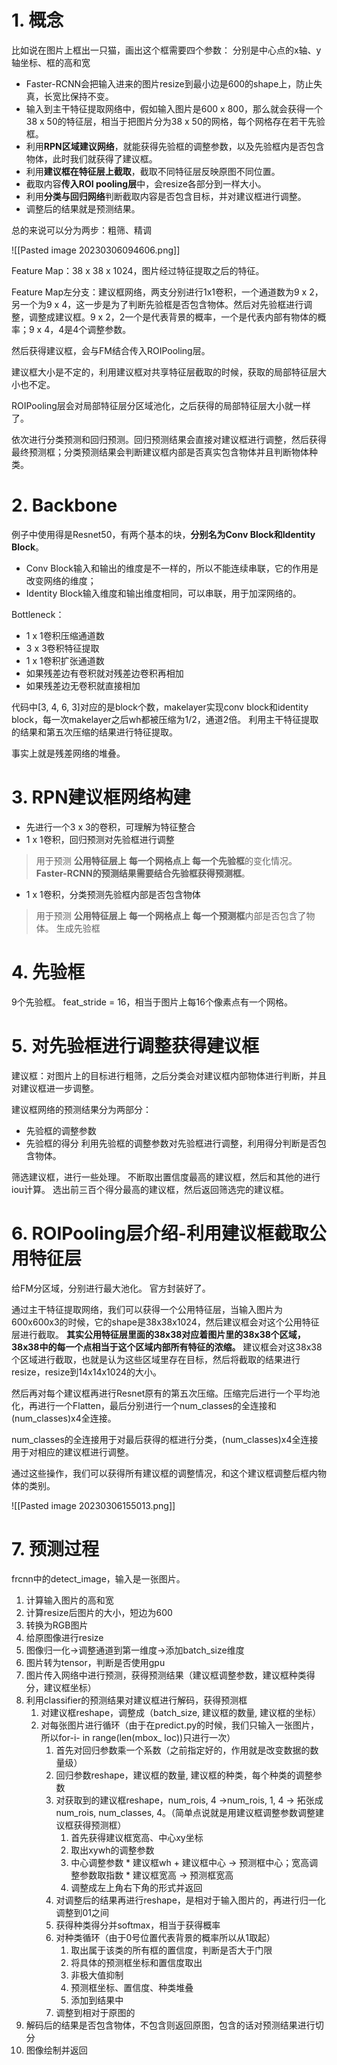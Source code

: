 # 1. 概念

比如说在图片上框出一只猫，画出这个框需要四个参数：
分别是中心点的x轴、y轴坐标、框的高和宽

- Faster-RCNN会把输入进来的图片resize到最小边是600的shape上，防止失真，长宽比保持不变。
- 输入到主干特征提取网络中，假如输入图片是600 x 800，那么就会获得一个38 x 50的特征层，相当于把图片分为38 x 50的网格，每个网格存在若干先验框。
- 利用**RPN区域建议网络**，就能获得先验框的调整参数，以及先验框内是否包含物体，此时我们就获得了建议框。
- 利用**建议框在特征层上截取**，截取不同特征层反映原图不同位置。
- 截取内容**传入ROI pooling层**中，会resize各部分到一样大小。
- 利用**分类与回归网络**判断截取内容是否包含目标，并对建议框进行调整。
- 调整后的结果就是预测结果。

总的来说可以分为两步：粗筛、精调

![[Pasted image 20230306094606.png]]

Feature Map：38 x 38  x 1024，图片经过特征提取之后的特征。

Feature Map左分支：建议框网络，两支分别进行1x1卷积，一个通道数为9 x 2， 另一个为9 x 4，这一步是为了判断先验框是否包含物体。然后对先验框进行调整，调整成建议框。9 x 2，2一个是代表背景的概率，一个是代表内部有物体的概率；9 x 4，4是4个调整参数。

然后获得建议框，会与FM结合传入ROIPooling层。

建议框大小是不定的，利用建议框对共享特征层截取的时候，获取的局部特征层大小也不定。

ROIPooling层会对局部特征层分区域池化，之后获得的局部特征层大小就一样了。

依次进行分类预测和回归预测。回归预测结果会直接对建议框进行调整，然后获得最终预测框；分类预测结果会判断建议框内部是否真实包含物体并且判断物体种类。

# 2. Backbone

例子中使用得是Resnet50，有两个基本的块，**分别名为Conv Block和Identity Block**。
- Conv Block输入和输出的维度是不一样的，所以不能连续串联，它的作用是改变网络的维度；
- Identity Block输入维度和输出维度相同，可以串联，用于加深网络的。

Bottleneck：
- 1 x 1卷积压缩通道数
- 3 x 3卷积特征提取
- 1 x 1卷积扩张通道数
- 如果残差边有卷积就对残差边卷积再相加
- 如果残差边无卷积就直接相加

代码中[3, 4, 6, 3]对应的是block个数，makelayer实现conv block和identity block，每一次makelayer之后wh都被压缩为1/2，通道2倍。
利用主干特征提取的结果和第五次压缩的结果进行特征提取。

事实上就是残差网络的堆叠。

# 3. RPN建议框网络构建

- 先进行一个3 x 3的卷积，可理解为特征整合
- 1 x 1卷积，回归预测对先验框进行调整
> 用于预测 **公用特征层上** **每一个网格点上 每一个先验框**的变化情况。**Faster-RCNN的预测结果需要结合先验框获得预测框**。
- 1 x 1卷积，分类预测先验框内部是否包含物体
> 用于预测 **公用特征层上** **每一个网格点上** **每一个预测框**内部是否包含了物体。
生成先验框

# 4. 先验框

9个先验框。
feat_stride = 16，相当于图片上每16个像素点有一个网格。

# 5. 对先验框进行调整获得建议框

建议框：对图片上的目标进行粗筛，之后分类会对建议框内部物体进行判断，并且对建议框进一步调整。

建议框网络的预测结果分为两部分：
- 先验框的调整参数
- 先验框的得分
利用先验框的调整参数对先验框进行调整，利用得分判断是否包含物体。

筛选建议框，进行一些处理。
不断取出置信度最高的建议框，然后和其他的进行iou计算。
选出前三百个得分最高的建议框，然后返回筛选完的建议框。

# 6. ROIPooling层介绍-利用建议框截取公用特征层

给FM分区域，分别进行最大池化。
官方封装好了。

通过主干特征提取网络，我们可以获得一个公用特征层，当输入图片为600x600x3的时候，它的shape是38x38x1024，然后建议框会对这个公用特征层进行截取。
**其实公用特征层里面的38x38对应着图片里的38x38个区域，38x38中的每一个点相当于这个区域内部所有特征的浓缩。**
建议框会对这38x38个区域进行截取，也就是认为这些区域里存在目标，然后将截取的结果进行resize，resize到14x14x1024的大小。

然后再对每个建议框再进行Resnet原有的第五次压缩。压缩完后进行一个平均池化，再进行一个Flatten，最后分别进行一个num_classes的全连接和(num_classes)x4全连接。

num_classes的全连接用于对最后获得的框进行分类，(num_classes)x4全连接用于对相应的建议框进行调整。

通过这些操作，我们可以获得所有建议框的调整情况，和这个建议框调整后框内物体的类别。

![[Pasted image 20230306155013.png]]


# 7. 预测过程

frcnn中的detect_image，输入是一张图片。
1. 计算输入图片的高和宽
2. 计算resize后图片的大小，短边为600
3. 转换为RGB图片
4. 给原图像进行resize
5. 图像归一化->调整通道到第一维度->添加batch_size维度
6. 图片转为tensor，判断是否使用gpu
7. 图片传入网络中进行预测，获得预测结果（建议框调整参数，建议框种类得分，建议框坐标）
8. 利用classifier的预测结果对建议框进行解码，获得预测框
	1. 对建议框reshape，调整成（batch_size, 建议框的数量, 建议框的坐标）
	2. 对每张图片进行循环（由于在predict.py的时候，我们只输入一张图片，所以for-i- in range(len(mbox_ loc))只进行一次）
		1. 首先对回归参数乘一个系数（之前指定好的，作用就是改变数据的数量级）
		2. 回归参数reshape，建议框的数量, 建议框的种类，每个种类的调整参数
		3. 对获取到的建议框reshape，num_rois, 4 ->num_rois, 1, 4 -> 拓张成num_rois, num_classes, 4。（简单点说就是用建议框调整参数调整建议框获得预测框）
			1. 首先获得建议框宽高、中心xy坐标
			2. 取出xywh的调整参数
			3. 中心调整参数 * 建议框wh  + 建议框中心 -> 预测框中心；宽高调整参数取指数 * 建议框宽高 -> 预测框宽高
			4. 调整成左上角右下角的形式并返回
		4. 对调整后的结果再进行reshape，是相对于输入图片的，再进行归一化调整到01之间
		5. 获得种类得分并softmax，相当于获得概率
		6. 对种类循环（由于0号位置代表背景的概率所以从1取起）
			1. 取出属于该类的所有框的置信度，判断是否大于门限
			2. 将具体的预测框坐标和置信度取出
			3. 非极大值抑制
			4. 预测框坐标、置信度、种类堆叠
			5. 添加到结果中
		7. 调整到相对于原图的
9. 解码后的结果是否包含物体，不包含则返回原图，包含的话对预测结果进行切分
10. 图像绘制并返回
